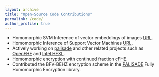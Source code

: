 ```yaml
---
layout: archive
title: "Open-Source Code Contributions"
permalink: /code/
author_profile: true
---
```


* Homomorphic SVM Inference of vector embeddings of images [URL](https://github.com/caesaretos/embed-svm-fhe).
* Homomorphic Inference of Support Vector Machines [URL](https://github.com/caesaretos/svm-fhe).
* Actively working on [palisade](https://gitlab.com/palisade/palisade-development) and other related projects such as [OpenFHE](https://github.com/openfheorg/openfhe-development) and [Intel HEXL](https://github.com/openfheorg/openfhe-hexl).
* Homomorphic encryption with continued fraction [cFHE](https://github.com/heewon-chung/cfhe).
* Contributed the BFV-BEHZ encryption scheme in the [PALISADE](https://palisade-crypto.org/) Fully Homomorphic Encryption library.